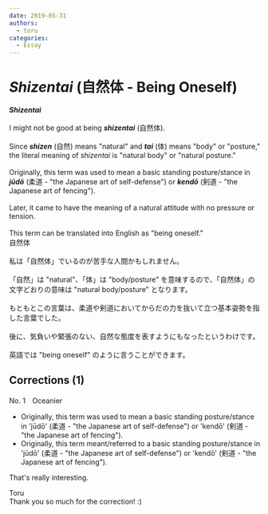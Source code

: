 ```yaml
---
date: 2019-05-31
authors:
  - toru
categories:
  - Essay
---
```


<h1 id="subject_show"><strong><em>Shizentai</strong></em> (自然体 - Being Oneself)</h1>
<div class="date" hidden>May 31, 2019 22:02</div>
<div id="post"><div id="body_show_ori">
<strong><em>Shizentai</strong></em><br/><br/>I might not be good at being <strong><em>shizentai</em></strong> (自然体).<br/><br/>Since <strong><em>shizen</em></strong> (自然) means "natural" and <strong><em>tai</em></strong> (体) means "body" or "posture," the literal meaning of <em>shizentai</em> is "natural body" or "natural posture."<br/><br/>Originally, this term was used to mean a basic standing posture/stance in <strong><em>jūdō</em></strong> (柔道 - "the Japanese art of self-defense") or <strong><em>kendō</em></strong> (剣道 - "the Japanese art of fencing").<br/><br/>Later, it came to have the meaning of a natural attitude with no pressure or tension.<br/><br/>This term can be translated into English as "being oneself."
</div></div>

<!-- more -->

<div id="post_ja"><div id="body_show_mo">
自然体<br/><br/>私は「自然体」でいるのが苦手な人間かもしれません。<br/><br/>「自然」は "natural"、「体」は "body/posture" を意味するので、「自然体」の文字どおりの意味は "natural body/posture" となります。<br/><br/>もともとこの言葉は、柔道や剣道においてからだの力を抜いて立つ基本姿勢を指した言葉でした。<br/><br/>後に、気負いや緊張のない、自然な態度を表すようにもなったというわけです。<br/><br/>英語では "being oneself" のように言うことができます。
</div></div>

## Corrections (1)
<div id="block"><div class="first_name"> No. 1　<span class="just_name">Oceanier</span></div><div id="block2">
<ul class="correction_field">
<li class="incorrect">Originally, this term was used to mean a basic standing posture/stance in 'jūdō' (柔道 - "the Japanese art of self-defense") or 'kendō' (剣道 - "the Japanese art of fencing").</li>
<li class="corrected correct">
Originally, this term <span class="f_blue">meant/referred to</span> a basic standing posture/stance in 'jūdō' (柔道 - "the Japanese art of self-defense") or 'kendō' (剣道 - "the Japanese art of fencing").
</li>
</ul>
<p class="comment_small">
 That's really interesting.
</p>

</div><div class="name"><span class="just_name">Toru</span><br>
Thank you so much for the correction! :)
</div>
</div>
